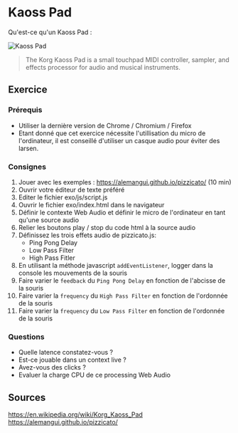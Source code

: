 # Kaoss Pad

Qu'est-ce qu'un Kaoss Pad :

![Kaoss Pad](https://commons.wikimedia.org/wiki/File:KAOSS_PAD.JPG?uselang=fr)

> The Korg Kaoss Pad is a small touchpad MIDI controller, sampler, and effects processor for audio and musical instruments.

## Exercice

### Prérequis

- Utiliser la dernière version de Chrome / Chromium / Firefox
- Etant donné que cet exercice nécessite l'utillisation du micro de l'ordinateur, il est conseillé d'utiliser un casque audio pour éviter des larsen.

### Consignes

1. Jouer avec les exemples : https://alemangui.github.io/pizzicato/ (10 min)
2. Ouvrir votre éditeur de texte préféré
3. Editer le fichier exo/js/script.js
4. Ouvrir le fichier exo/index.html dans le navigateur
5. Définir le contexte Web Audio et définir le micro de l'ordinateur en tant qu'une source audio
6. Relier les boutons play / stop du code html à la source audio
7. Définissez les trois effets audio de pizzicato.js:
    - Ping Pong Delay
    - Low Pass Filter
    - High Pass Fitler
8. En utilisant la méthode javascript ```addEventListener```, logger dans la console les mouvements de la souris
9. Faire varier le ```feedback``` du ```Ping Pong Delay``` en fonction de l'abcisse de la souris
10. Faire varier la ```frequency``` du ```High Pass Filter``` en fonction de l'ordonnée de la souris
11. Faire varier la ```frequency``` du ```Low Pass Filter``` en fonction de l'ordonnée de la souris

### Questions

- Quelle latence constatez-vous ?
- Est-ce jouable dans un context live ?
- Avez-vous des clicks ?
- Evaluer la charge CPU de ce processing Web Audio

## Sources

https://en.wikipedia.org/wiki/Korg_Kaoss_Pad
https://alemangui.github.io/pizzicato/

